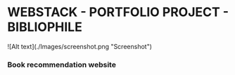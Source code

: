 <h1>WEBSTACK - PORTFOLIO PROJECT - BIBLIOPHILE</h1>
![Alt text](./Images/screenshot.png "Screenshot")
<h3>Book recommendation website</h3>